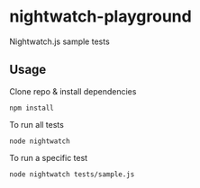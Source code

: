 # nightwatch-playground

Nightwatch.js sample tests

## Usage

Clone repo & install dependencies

`npm install`

To run all tests

`node nightwatch`

To run a specific test

`node nightwatch tests/sample.js`